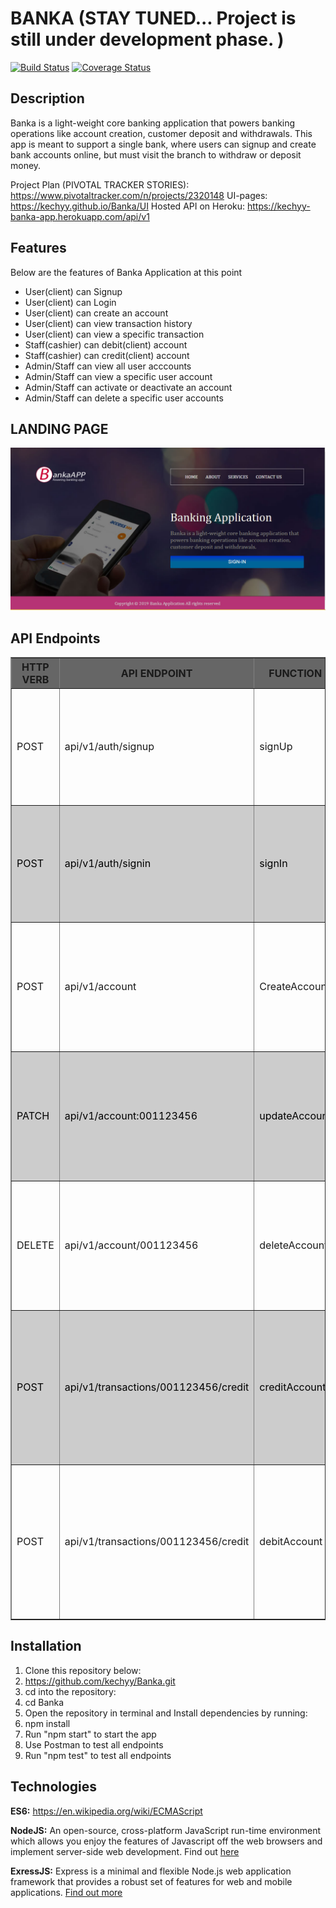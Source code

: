 
# BANKA (STAY TUNED... Project is still under development phase. )

[![Build Status](https://travis-ci.org/kechyy/Banka.svg?branch=develop)](https://travis-ci.org/kechyy/Banka) [![Coverage Status](https://coveralls.io/repos/github/kechyy/Banka/badge.svg?branch=develop)](https://coveralls.io/github/kechyy/Banka?branch=develop) 

## Description

Banka is a light-weight core banking application that powers banking operations like account creation, customer deposit and withdrawals. This app is meant to support a single bank, where users can signup and create bank accounts online, but must visit the branch to withdraw or deposit money.

Project Plan (PIVOTAL TRACKER STORIES): https://www.pivotaltracker.com/n/projects/2320148 
UI-pages: https://kechyy.github.io/Banka/UI 
Hosted API on Heroku: https://kechyy-banka-app.herokuapp.com/api/v1 


## Features
Below are the features of Banka Application at this point

- User(client) can Signup 
- User(client) can Login 
- User(client) can create an account 
- User(client) can view transaction history
- User(client) can view a specific transaction 
- Staff(cashier) can debit(client) account
- Staff(cashier) can credit(client) account
- Admin/Staff can view all user acccounts
- Admin/Staff can view a specific user account
- Admin/Staff can activate or deactivate an account
- Admin/Staff can delete a specific user accounts

## LANDING PAGE
<img src="./UI/images/landingPage.jpg"/>

## API Endpoints
  <table border="1" cellpadding:"10" style="font-size:16px">
    <thead style="background:#666;">
      <tr>
        <th>HTTP VERB</th>
        <th>API ENDPOINT</th>
        <th>FUNCTION</th>
        <th>INPUT</th>
        <th>OUTPUT</th>
      </tr>
      <tbody>
        <tr>
          <td>POST</td>
          <td>api/v1/auth/signup</td>
          <td>signUp</td>
          <td>{
                firstName: string,<br/>
                lastName: string<br/>
                email: string,<br/>
                password: string,<br/>
                cpassword: string<br/>
              }
          </td>
          <td>{<br/>
            status: 201<br/>
              data:{<br/>
                firstName: 'Nkechi',<br/>
                lastName: 'Ogbonna',<br/>
                email: 'nkechi@gmail.com',<br/>
                token: 'kljfkjlfdsakjlfds@#$%'<br/>
              }<br/>
            }
          </td>
        </tr>
        <tr style="background:#ccc; color:#000">
          <td>POST</td>
          <td>api/v1/auth/signin</td>
          <td>signIn</td>
          <td>{<br/>
                email: "string",<br/>
                password: "string,<br/>
                token: string<br/>
              }
          </td>
          <td>{<br/>
                status:200,<br/>
                data{<br/>
                  fistName: 'Nkechi',<br/>
                  lastName: 'Ogbonna',<br/>
                  token: '949494309ksdkjldfskjl@#$*'<br/>
                }<br/>
              }
          </td>
          <tr>
            <td>POST</td>
            <td>api/v1/account</td>
            <td>CreateAccount</td>
            <td>{
              status: 201<br/>
                data:{<br/>
                  firstName: string,<br/>
                  lastName: string,<br/>
                  email: string<br/>
                  type:  string<br/>
                }<br/>
              }</td>
            <td>{
              status: 201<br/>
                data:{<br/>
                  firstName: ''Rosemary,<br/>
                  lastName: 'Emmanuel',<br/>
                  type:     'current'<br/>
                }<br/>
              }<br/>
            </td>
          </tr>
          <tr style="background:#ccc; color:#000">
            <td>PATCH</td>
            <td>api/v1/account:001123456</td>
            <td>updateAccount</td> 
            <td>{<br/>
                  accountNumber: number<br/>
                  status: integer,<br/>
                }
            </td>
            <td>{<br/>
              status: 200<br/>
                data:{<br/>
                  firstName: 'Nkechi',<br/>
                  lastName: 'Ogbonna',<br/>
                  accountNumber: 0011234566<br/>
                  status: active,<br/>
                }<br/>
              }<br/>
            </td>
        </tr>
        <tr>
            <td>DELETE</td>
            <td>api/v1/account/001123456</td>
            <td>deleteAccount</td> 
            <td>{<br/>
                  accountNumber: number<br/>
                }
            </td>
            <td>{<br/>
              status: 200<br/>
                data:{<br/>
                  firstName: 'Nkechi',<br/>
                  lastName: 'Ogbonna',<br/>
                  accountNumber: 0011234566<br/>
                  status: active,<br/>
                }<br/>
              }
            </td>
        </tr>
        <tr style="background:#ccc; color:#000">
            <td>POST</td>
            <td>api/v1/transactions/001123456/credit</td>
            <td>creditAccount</td> 
            <td>{<br/>
                  firstName: 'Grace',<br/>
                  lastName: 'Emmanuel',<br/>
                  accountNumber: 0012345678,<br/>
                  amount: '20000',<br/>
                }
            </td>
            <td>{<br/>
              status: 201<br/>
                {<br/>
                  firstName: 'Grace',<br/>
                  lastName: 'Emmanuel',<br/>
                  accountNumber: 0012345678,<br/>
                  amount: '20000',<br/>
                  oldBalance: '80000',<br/>
                  balance: '100000'<br/>
                }<br/>
              }
            </td>
        </tr>
        <tr>
            <td>POST</td>
            <td>api/v1/transactions/001123456/credit</td>
            <td>debitAccount</td> 
            <td>{<br/>
                  firstName: 'Grace',<br/>
                  lastName: 'Emmanuel',<br/>
                  accountNumber: 0012345678,<br/>
                  amount: '2000'<br/>
                }
            </td>
            <td>{<br/>
              status: 201<br/>
                {<br/>
                  firstName: 'Grace',<br/>
                  lastName: 'Emmanuel',<br/>
                  accountNumber: 0012345678,<br/>
                  amount: '20000',<br/>
                  oldBalance: '100000'<br/>
                  balance: '80000'<br/>
                }<br/>
              }
            </td>
        </tr>
      </tbody>
  </table>


## Installation
1. Clone this repository below:
2. https://github.com/kechyy/Banka.git
3. cd into the repository:
4. cd Banka
5. Open the repository in terminal and Install dependencies by running:
6. npm install
7. Run "npm start" to start the app
8. Use Postman to test all endpoints
9. Run "npm test" to test all endpoints


## Technologies
**ES6:** https://en.wikipedia.org/wiki/ECMAScript

**NodeJS:** An open-source, cross-platform JavaScript run-time environment which allows you enjoy the features of Javascript off the web browsers and implement server-side web development. Find out <a href="https://en.wikipedia.org/wiki/Node.js"> here</a>

**ExressJS:** Express is a minimal and flexible Node.js web application framework that provides a robust set of features for web and mobile applications. <a href="https://expressjs.com/">Find out more </a>





